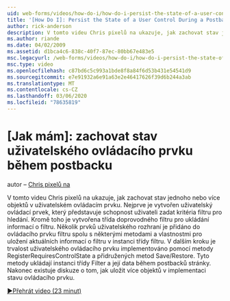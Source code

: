 ```yaml
---
uid: web-forms/videos/how-do-i/how-do-i-persist-the-state-of-a-user-control-during-a-postback
title: '[How Do I]: Persist the State of a User Control During a Postback | Microsoft Docs'
author: rick-anderson
description: V tomto videu Chris pixelů na ukazuje, jak zachovat stav jednoho nebo více objektů v uživatelském ovládacím prvku. Nejprve je vytvořen uživatelský ovládací prvek, který představuje abilit...
ms.author: riande
ms.date: 04/02/2009
ms.assetid: d1bca4c6-838c-40f7-87ec-80bb67e483e5
msc.legacyurl: /web-forms/videos/how-do-i/how-do-i-persist-the-state-of-a-user-control-during-a-postback
msc.type: video
ms.openlocfilehash: c87bd6c5c993a1bde8f8a84f6d53b431e54541d9
ms.sourcegitcommit: e7e91932a6e91a63e2e46417626f39d6b244a3ab
ms.translationtype: MT
ms.contentlocale: cs-CZ
ms.lasthandoff: 03/06/2020
ms.locfileid: "78635819"
---
```

# <a name="how-do-i-persist-the-state-of-a-user-control-during-a-postback"></a>[Jak mám]: zachovat stav uživatelského ovládacího prvku během postbacku

autor – [Chris pixelů na](https://twitter.com/chrispels)

V tomto videu Chris pixelů na ukazuje, jak zachovat stav jednoho nebo více objektů v uživatelském ovládacím prvku. Nejprve je vytvořen uživatelský ovládací prvek, který představuje schopnost uživateli zadat kritéria filtru pro hledání. Kromě toho je vytvořena třída doprovodného filtru pro ukládání informací o filtru. Několik prvků uživatelského rozhraní je přidáno do ovládacího prvku filtru spolu s některými metodami a vlastnostmi pro uložení aktuálních informací o filtru v instanci třídy filtru. V dalším kroku je trvalost uživatelského ovládacího prvku implementováno pomocí metody RegisterRequiresControlState a přidružených metod Save/Restore. Tyto metody ukládají instanci třídy Filter a její data během postbacků stránky. Nakonec existuje diskuze o tom, jak uložit více objektů v implementaci stavu ovládacího prvku.

[&#9654;Přehrát video (23 minut)](https://channel9.msdn.com/Blogs/ASP-NET-Site-Videos/how-do-i-persist-the-state-of-a-user-control-during-a-postback)
